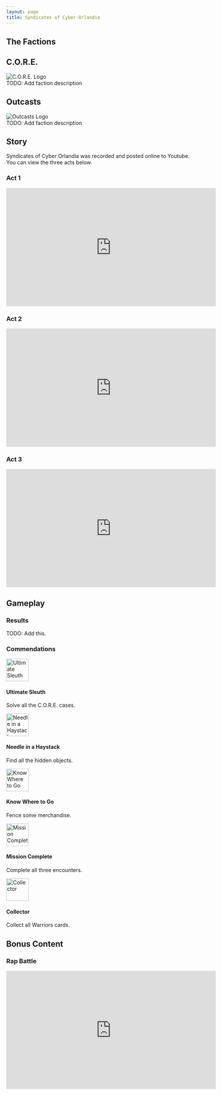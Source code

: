 ```yaml
---
layout: page
title: Syndicates of Cyber-Orlandia
---
```


## The Factions

<div class="row">
 <div class="col-md-12">
    <h2 id="C.O.R.E.">C.O.R.E.</h2>
 </div>
</div>
<div class="row">
 <div class="text-center col-md-3 col-sm-12">
    <img alt="C.O.R.E. Logo" src="https://statics.orlandia.talesoforlandia.com/past-orlandias/syndicates/core.png">
 </div>
 <div class="text-center col-md-9 col-sm-12">
    TODO: Add faction description
 </div>
</div>

<div class="row">
 <div class="col-md-12">
    <h2 id="outcasts">Outcasts</h2>
 </div>
</div>
<div class="row">
 <div class="text-center col-md-3 col-sm-12">
    <img alt="Outcasts Logo" src="https://statics.orlandia.talesoforlandia.com/past-orlandias/syndicates/outcasts.png">
 </div>
 <div class="text-center col-md-9 col-sm-12">
    TODO: Add faction description
 </div>
</div>

## Story

Syndicates of Cyber Orlandia was recorded and posted online to Youtube. You can view the three acts below.

### Act 1

<div class="row">
  <div class="col-md-12">
    <iframe width="560" height="315" src="https://www.youtube-nocookie.com/embed/2jEyO9aA6Co" title="Act 1 - YouTube video player" frameborder="0" allow="accelerometer; autoplay; clipboard-write; encrypted-media; gyroscope; picture-in-picture" allowfullscreen></iframe>
  </div>
</div>

### Act 2

<div class="row">
  <div class="col-md-12">
    <iframe width="560" height="315" src="https://www.youtube-nocookie.com/embed/YYjL5-A7WCA" title="Act 2 - YouTube video player" frameborder="0" allow="accelerometer; autoplay; clipboard-write; encrypted-media; gyroscope; picture-in-picture" allowfullscreen></iframe>
  </div>
</div>

### Act 3

<div class="row">
  <div class="col-md-12">
    <iframe width="560" height="315" src="https://www.youtube-nocookie.com/embed/7DJxCnUEmE4" title="Act 3 - YouTube video player" frameborder="0" allow="accelerometer; autoplay; clipboard-write; encrypted-media; gyroscope; picture-in-picture" allowfullscreen></iframe>
  </div>
</div>

## Gameplay

### Results

TODO: Add this.

### Commendations

<div class="row">
  <div class="col-md-4 col-sm-12">
    <div class="media">
      <span class="pull-left">
        <a href="https://statics.orlandia.talesoforlandia.com/past-orlandias/syndicates/commendations/sleuth.png" target="_blank">
          <img class="media-object img-circle" src="https://statics.orlandia.talesoforlandia.com/past-orlandias/syndicates/commendations/sleuth.png" height="60" alt="Ultimate Sleuth" />
        </a>
      </span>
      <div class="media-body">
        <h4 class="media-heading">Ultimate Sleuth</h4>
        <p>
          Solve all the C.O.R.E. cases.
        </p>
      </div>
    </div>
  </div>

  <div class="col-md-4 col-sm-12">
    <div class="media">
      <span class="pull-left">
        <a href="https://statics.orlandia.talesoforlandia.com/past-orlandias/syndicates/commendations/haystack.png" target="_blank">
          <img class="media-object img-circle" src="https://statics.orlandia.talesoforlandia.com/past-orlandias/syndicates/commendations/haystack.png" height="60" alt="Needle in a Haystack" />
        </a>
      </span>
      <div class="media-body">
        <h4 class="media-heading">Needle in a Haystack</h4>
        <p>
          Find all the hidden objects.
        </p>
      </div>
    </div>
  </div>

  <div class="col-md-4 col-sm-12">
    <div class="media">
      <span class="pull-left">
        <a href="https://statics.orlandia.talesoforlandia.com/past-orlandias/syndicates/commendations/know.png" target="_blank">
          <img class="media-object img-circle" src="https://statics.orlandia.talesoforlandia.com/past-orlandias/syndicates/commendations/know.png" height="60" alt="Know Where to Go" />
        </a>
      </span>
      <div class="media-body">
        <h4 class="media-heading">Know Where to Go</h4>
        <p>
          Fence some merchandise.
        </p>
      </div>
    </div>
  </div>
</div>

<div class="row">
  <div class="col-md-4 col-sm-12">
    <div class="media">
      <span class="pull-left">
        <a href="https://statics.orlandia.talesoforlandia.com/past-orlandias/syndicates/commendations/mission.png" target="_blank">
          <img class="media-object img-circle" src="https://statics.orlandia.talesoforlandia.com/past-orlandias/syndicates/commendations/mission.png" height="60" alt="Mission Complete" />
        </a>
      </span>
      <div class="media-body">
        <h4 class="media-heading">Mission Complete</h4>
        <p>
          Complete all three encounters.
        </p>
      </div>
    </div>
  </div>

  <div class="col-md-4 col-md-offset-4 col-sm-12">
    <div class="media">
      <span class="pull-left">
        <a href="https://statics.orlandia.talesoforlandia.com/past-orlandias/syndicates/commendations/collector.png" target="_blank">
          <img class="media-object img-circle" src="https://statics.orlandia.talesoforlandia.com/past-orlandias/syndicates/commendations/collector.png" height="60" alt="Collector" />
        </a>
      </span>
      <div class="media-body">
        <h4 class="media-heading">Collector</h4>
        <p>
          Collect all Warriors cards.
        </p>
      </div>
    </div>
  </div>
</div>

## Bonus Content

### Rap Battle

<div class="row">
  <div class="col-md-6 col-md-offset-3">
    <iframe width="560" height="315" src="https://www.youtube-nocookie.com/embed/uKKsOORIrBk" title="Rap Battle - YouTube video player" frameborder="0" allow="accelerometer; autoplay; clipboard-write; encrypted-media; gyroscope; picture-in-picture" allowfullscreen></iframe>
  </div>
</div>